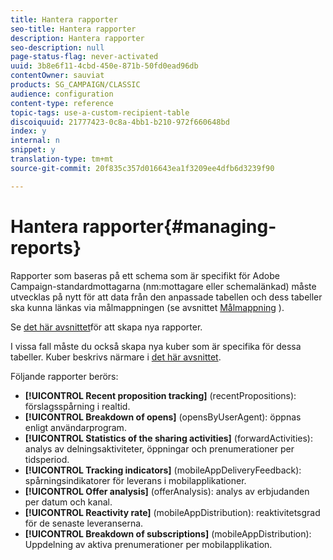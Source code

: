 ```yaml
---
title: Hantera rapporter
seo-title: Hantera rapporter
description: Hantera rapporter
seo-description: null
page-status-flag: never-activated
uuid: 3b8e6f11-4cbd-450e-871b-50fd0ead96db
contentOwner: sauviat
products: SG_CAMPAIGN/CLASSIC
audience: configuration
content-type: reference
topic-tags: use-a-custom-recipient-table
discoiquuid: 21777423-0c8a-4bb1-b210-972f660648bd
index: y
internal: n
snippet: y
translation-type: tm+mt
source-git-commit: 20f835c357d016643ea1f3209ee4dfb6d3239f90

---
```



# Hantera rapporter{#managing-reports}

Rapporter som baseras på ett schema som är specifikt för Adobe Campaign-standardmottagarna (nm:mottagare eller schemalänkad) måste utvecklas på nytt för att data från den anpassade tabellen och dess tabeller ska kunna länkas via målmappningen (se avsnittet [Målmappning](../../configuration/using/target-mapping.md) ).

Se [det här avsnittet](../../reporting/using/about-reports-creation-in-campaign.md)för att skapa nya rapporter.

I vissa fall måste du också skapa nya kuber som är specifika för dessa tabeller. Kuber beskrivs närmare i [det här avsnittet](../../reporting/using/about-cubes.md).

Följande rapporter berörs:

* **[!UICONTROL Recent proposition tracking]** (recentPropositions): förslagsspårning i realtid.
* **[!UICONTROL Breakdown of opens]** (opensByUserAgent): öppnas enligt användarprogram.
* **[!UICONTROL Statistics of the sharing activities]** (forwardActivities): analys av delningsaktiviteter, öppningar och prenumerationer per tidsperiod.
* **[!UICONTROL Tracking indicators]** (mobileAppDeliveryFeedback): spårningsindikatorer för leverans i mobilapplikationer.
* **[!UICONTROL Offer analysis]** (offerAnalysis): analys av erbjudanden per datum och kanal.
* **[!UICONTROL Reactivity rate]** (mobileAppDistribution): reaktivitetsgrad för de senaste leveranserna.
* **[!UICONTROL Breakdown of subscriptions]** (mobileAppDistribution): Uppdelning av aktiva prenumerationer per mobilapplikation.


